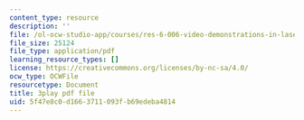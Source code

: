 ```yaml
---
content_type: resource
description: ''
file: /ol-ocw-studio-app/courses/res-6-006-video-demonstrations-in-lasers-and-optics-spring-2008/5f47e8c0d1663711093fb69edeba4814_kuht5Nv3Iio.pdf
file_size: 25124
file_type: application/pdf
learning_resource_types: []
license: https://creativecommons.org/licenses/by-nc-sa/4.0/
ocw_type: OCWFile
resourcetype: Document
title: 3play pdf file
uid: 5f47e8c0-d166-3711-093f-b69edeba4814
---
```

